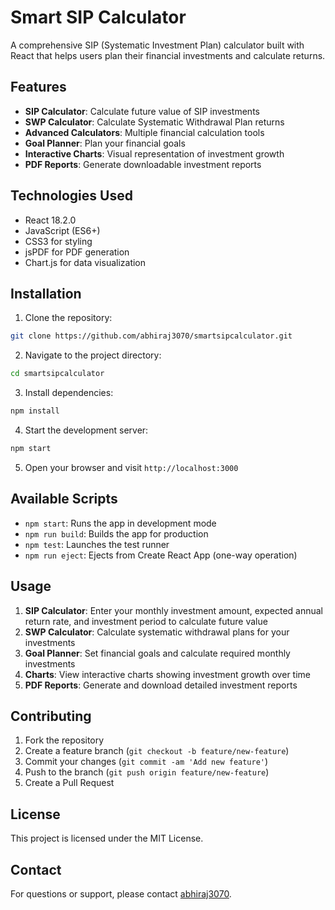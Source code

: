 # Smart SIP Calculator

A comprehensive SIP (Systematic Investment Plan) calculator built with React that helps users plan their financial investments and calculate returns.

## Features

- **SIP Calculator**: Calculate future value of SIP investments
- **SWP Calculator**: Calculate Systematic Withdrawal Plan returns
- **Advanced Calculators**: Multiple financial calculation tools
- **Goal Planner**: Plan your financial goals
- **Interactive Charts**: Visual representation of investment growth
- **PDF Reports**: Generate downloadable investment reports

## Technologies Used

- React 18.2.0
- JavaScript (ES6+)
- CSS3 for styling
- jsPDF for PDF generation
- Chart.js for data visualization

## Installation

1. Clone the repository:
```bash
git clone https://github.com/abhiraj3070/smartsipcalculator.git
```

2. Navigate to the project directory:
```bash
cd smartsipcalculator
```

3. Install dependencies:
```bash
npm install
```

4. Start the development server:
```bash
npm start
```

5. Open your browser and visit `http://localhost:3000`

## Available Scripts

- `npm start`: Runs the app in development mode
- `npm run build`: Builds the app for production
- `npm test`: Launches the test runner
- `npm run eject`: Ejects from Create React App (one-way operation)

## Usage

1. **SIP Calculator**: Enter your monthly investment amount, expected annual return rate, and investment period to calculate future value
2. **SWP Calculator**: Calculate systematic withdrawal plans for your investments
3. **Goal Planner**: Set financial goals and calculate required monthly investments
4. **Charts**: View interactive charts showing investment growth over time
5. **PDF Reports**: Generate and download detailed investment reports

## Contributing

1. Fork the repository
2. Create a feature branch (`git checkout -b feature/new-feature`)
3. Commit your changes (`git commit -am 'Add new feature'`)
4. Push to the branch (`git push origin feature/new-feature`)
5. Create a Pull Request

## License

This project is licensed under the MIT License.

## Contact

For questions or support, please contact [abhiraj3070](https://github.com/abhiraj3070).